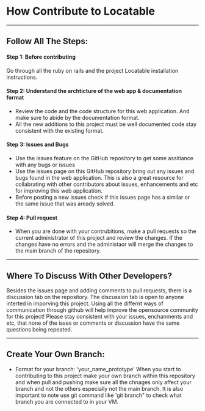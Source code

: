 # How Contribute to Locatable

***

## Follow All The Steps:

#### Step 1: Before contributing 
Go through all the ruby on rails and the project Locatable installation instructions.

#### Step 2: Understand the archticture of the web app & documentation format
* Review the code and the code structure for this web application. And make sure to abide by the documentation format. 
* All the new additions to this project must be well documented code stay consistent with the existing format.

#### Step 3: Issues and Bugs
  * Use the issues feature on the GitHub repository to get some assitiance with any bugs or issues 
  * Use the issues page on this GitHub repository bring out any issues and bugs found in the web application. This is also a great resource for collabrating with other contributors about issues, enhancements and etc for improving this web application. 
  * Before posting a new issues check if this issues page has a similar or the same issue that was aready solved. 

#### Step 4: Pull request
  * When you are done with your contrubitions, make a pull requests so the current administrator of this project and review the changes. If the changes have no errors and the administaor will merge the changes to the main branch of the repository. 

***

## Where To Discuss With Other Developers?
Besides the issues page and adding comments to pull requests, there is a discussion tab on the repository. The discussion tab is open to anyone interted in imporving this project. Using all the differnt ways of communication through github will help improve the opensource community for this project! Please stay consistent with your issues, enchanments and etc, that none of the isses or comments or discussion have the same questions being repeated. 

***

## Create Your Own Branch: 
* Format for your branch: 'your_name_prototype'
When you start to contributing to this project make your own branch within this repository and when pull and pushing make sure all the chnages only affect your branch and not the others especially not the main branch. It is also important to note use git command like 'git branch" to check what branch you are connected to in your VM.

